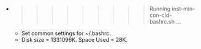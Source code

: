 * >>>>>>>>> Running inst-min-con-cld-bashrc.sh ...
  * Set common settings for ~/.bashrc.
  * Disk size = 1331096K. Space Used = 28K.
